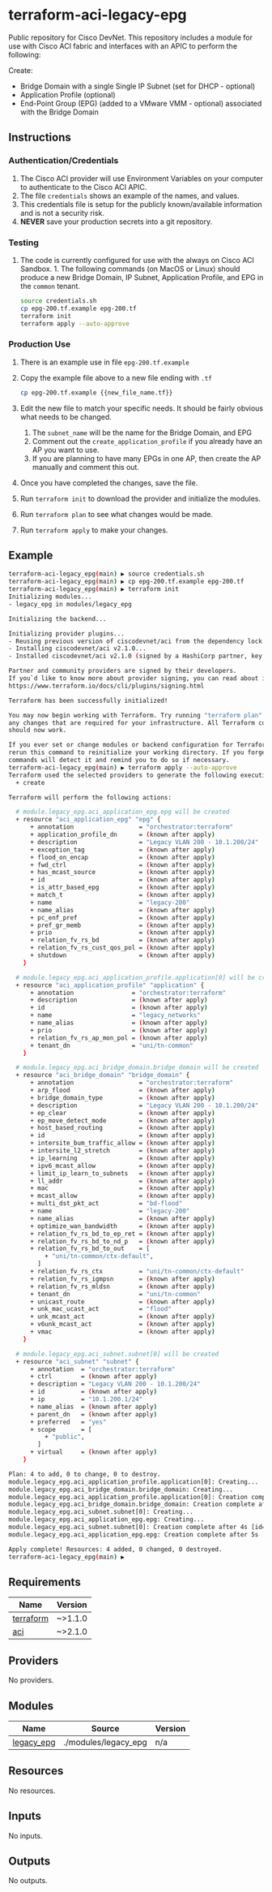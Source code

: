 # terraform-aci-legacy-epg
Public repository for Cisco DevNet.  This repository includes a module for use with Cisco ACI fabric and interfaces with an APIC to perform the following:

Create:
* Bridge Domain with a single Single IP Subnet (set for DHCP - optional)
* Application Profile (optional)
* End-Point Group (EPG) (added to a VMware VMM - optional) associated with the Bridge Domain

## Instructions

### Authentication/Credentials

1. The Cisco ACI provider will use Environment Variables on your computer to authenticate to the Cisco ACI APIC.  
1. The file `credentials` shows an example of the names, and values.
1. This credentials file is setup for the publicly known/available information and is not a security risk.
1. **NEVER** save your production secrets into a git repository.

### Testing

1. The code is currently configured for use with the always on Cisco ACI Sandbox.  1. The following commands (on MacOS or Linux) should produce a new Bridge Domain, IP Subnet, Application Profile, and EPG in the `common` tenant.

    ```bash
    source credentials.sh
    cp epg-200.tf.example epg-200.tf
    terraform init
    terraform apply --auto-approve
    ```

### Production Use

1. There is an example use in file `epg-200.tf.example`
1. Copy the example file above to a new file ending with `.tf`

    ```bash
    cp epg-200.tf.example {{new_file_name.tf}}
    ```

1. Edit the new file to match your specific needs.  It should be fairly obvious what needs to be changed.
    1. The `subnet_name` will be the name for the Bridge Domain, and EPG
    1. Comment out the `create_application_profile` if you already have an AP you want to use.  
    1. If you are planning to have many EPGs in one AP, then create the AP manually and comment this out.

1. Once you have completed the changes, save the file.
1. Run `terraform init` to download the provider and initialize the modules.
1. Run `terraform plan` to see what changes would be made.
1. Run `terraform apply` to make your changes.

## Example

```bash
terraform-aci-legacy_epg(main) ▶ source credentials.sh
terraform-aci-legacy_epg(main) ▶ cp epg-200.tf.example epg-200.tf
terraform-aci-legacy_epg(main) ▶ terraform init
Initializing modules...
- legacy_epg in modules/legacy_epg

Initializing the backend...

Initializing provider plugins...
- Reusing previous version of ciscodevnet/aci from the dependency lock file
- Installing ciscodevnet/aci v2.1.0...
- Installed ciscodevnet/aci v2.1.0 (signed by a HashiCorp partner, key ID 433649E2C56309DE)

Partner and community providers are signed by their developers.
If you`d like to know more about provider signing, you can read about it here:
https://www.terraform.io/docs/cli/plugins/signing.html

Terraform has been successfully initialized!

You may now begin working with Terraform. Try running "terraform plan" to see
any changes that are required for your infrastructure. All Terraform commands
should now work.

If you ever set or change modules or backend configuration for Terraform,
rerun this command to reinitialize your working directory. If you forget, other
commands will detect it and remind you to do so if necessary.
terraform-aci-legacy_epg(main) ▶ terraform apply --auto-approve
Terraform used the selected providers to generate the following execution plan. Resource actions are indicated with the following symbols:
  + create

Terraform will perform the following actions:

  # module.legacy_epg.aci_application_epg.epg will be created
  + resource "aci_application_epg" "epg" {
      + annotation                  = "orchestrator:terraform"
      + application_profile_dn      = (known after apply)
      + description                 = "Legacy VLAN 200 - 10.1.200/24"
      + exception_tag               = (known after apply)
      + flood_on_encap              = (known after apply)
      + fwd_ctrl                    = (known after apply)
      + has_mcast_source            = (known after apply)
      + id                          = (known after apply)
      + is_attr_based_epg           = (known after apply)
      + match_t                     = (known after apply)
      + name                        = "legacy-200"
      + name_alias                  = (known after apply)
      + pc_enf_pref                 = (known after apply)
      + pref_gr_memb                = (known after apply)
      + prio                        = (known after apply)
      + relation_fv_rs_bd           = (known after apply)
      + relation_fv_rs_cust_qos_pol = (known after apply)
      + shutdown                    = (known after apply)
    }

  # module.legacy_epg.aci_application_profile.application[0] will be created
  + resource "aci_application_profile" "application" {
      + annotation                = "orchestrator:terraform"
      + description               = (known after apply)
      + id                        = (known after apply)
      + name                      = "legacy_networks"
      + name_alias                = (known after apply)
      + prio                      = (known after apply)
      + relation_fv_rs_ap_mon_pol = (known after apply)
      + tenant_dn                 = "uni/tn-common"
    }

  # module.legacy_epg.aci_bridge_domain.bridge_domain will be created
  + resource "aci_bridge_domain" "bridge_domain" {
      + annotation                  = "orchestrator:terraform"
      + arp_flood                   = (known after apply)
      + bridge_domain_type          = (known after apply)
      + description                 = "Legacy VLAN 200 - 10.1.200/24"
      + ep_clear                    = (known after apply)
      + ep_move_detect_mode         = (known after apply)
      + host_based_routing          = (known after apply)
      + id                          = (known after apply)
      + intersite_bum_traffic_allow = (known after apply)
      + intersite_l2_stretch        = (known after apply)
      + ip_learning                 = (known after apply)
      + ipv6_mcast_allow            = (known after apply)
      + limit_ip_learn_to_subnets   = (known after apply)
      + ll_addr                     = (known after apply)
      + mac                         = (known after apply)
      + mcast_allow                 = (known after apply)
      + multi_dst_pkt_act           = "bd-flood"
      + name                        = "legacy-200"
      + name_alias                  = (known after apply)
      + optimize_wan_bandwidth      = (known after apply)
      + relation_fv_rs_bd_to_ep_ret = (known after apply)
      + relation_fv_rs_bd_to_nd_p   = (known after apply)
      + relation_fv_rs_bd_to_out    = [
          + "uni/tn-common/ctx-default",
        ]
      + relation_fv_rs_ctx          = "uni/tn-common/ctx-default"
      + relation_fv_rs_igmpsn       = (known after apply)
      + relation_fv_rs_mldsn        = (known after apply)
      + tenant_dn                   = "uni/tn-common"
      + unicast_route               = (known after apply)
      + unk_mac_ucast_act           = "flood"
      + unk_mcast_act               = (known after apply)
      + v6unk_mcast_act             = (known after apply)
      + vmac                        = (known after apply)
    }

  # module.legacy_epg.aci_subnet.subnet[0] will be created
  + resource "aci_subnet" "subnet" {
      + annotation  = "orchestrator:terraform"
      + ctrl        = (known after apply)
      + description = "Legacy VLAN 200 - 10.1.200/24"
      + id          = (known after apply)
      + ip          = "10.1.200.1/24"
      + name_alias  = (known after apply)
      + parent_dn   = (known after apply)
      + preferred   = "yes"
      + scope       = [
          + "public",
        ]
      + virtual     = (known after apply)
    }

Plan: 4 to add, 0 to change, 0 to destroy.
module.legacy_epg.aci_application_profile.application[0]: Creating...
module.legacy_epg.aci_bridge_domain.bridge_domain: Creating...
module.legacy_epg.aci_application_profile.application[0]: Creation complete after 0s [id=uni/tn-common/ap-legacy_networks]
module.legacy_epg.aci_bridge_domain.bridge_domain: Creation complete after 1s [id=uni/tn-common/BD-legacy-200]
module.legacy_epg.aci_subnet.subnet[0]: Creating...
module.legacy_epg.aci_application_epg.epg: Creating...
module.legacy_epg.aci_subnet.subnet[0]: Creation complete after 4s [id=uni/tn-common/BD-legacy-200/subnet-[10.1.200.1/24]]
module.legacy_epg.aci_application_epg.epg: Creation complete after 5s [id=uni/tn-common/ap-legacy_networks/epg-legacy-200]

Apply complete! Resources: 4 added, 0 changed, 0 destroyed.
terraform-aci-legacy_epg(main) ▶ 
```
<!-- BEGINNING OF PRE-COMMIT-TERRAFORM DOCS HOOK -->
## Requirements

| Name | Version |
|------|---------|
| <a name="requirement_terraform"></a> [terraform](#requirement\_terraform) | ~>1.1.0 |
| <a name="requirement_aci"></a> [aci](#requirement\_aci) | ~>2.1.0 |

## Providers

No providers.

## Modules

| Name | Source | Version |
|------|--------|---------|
| <a name="module_legacy_epg"></a> [legacy\_epg](#module\_legacy\_epg) | ./modules/legacy_epg | n/a |

## Resources

No resources.

## Inputs

No inputs.

## Outputs

No outputs.
<!-- END OF PRE-COMMIT-TERRAFORM DOCS HOOK -->
